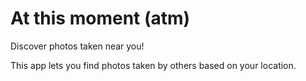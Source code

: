 # At this moment (atm)
Discover photos taken near you!

This app lets you find photos taken by others based on your location. 


